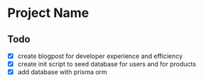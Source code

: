 # Project Name

## Todo
- [x] create blogpost for developer experience and efficiency
- [x] create init script to seed database for users and for products
- [x] add database with prisma orm
